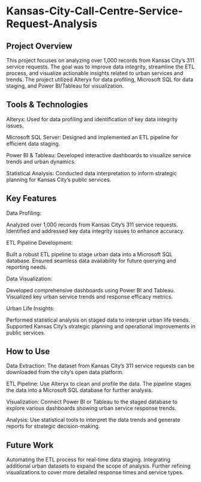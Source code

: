 # Kansas-City-Call-Centre-Service-Request-Analysis

## Project Overview
This project focuses on analyzing over 1,000 records from Kansas City’s 311 service requests. The goal was to improve data integrity, streamline the ETL process, and visualize actionable insights related to urban services and trends. The project utilized Alteryx for data profiling, Microsoft SQL for data staging, and Power BI/Tableau for visualization.

## Tools & Technologies

Alteryx: Used for data profiling and identification of key data integrity issues.

Microsoft SQL Server: Designed and implemented an ETL pipeline for efficient data staging.

Power BI & Tableau: Developed interactive dashboards to visualize service trends and urban dynamics.

Statistical Analysis: Conducted data interpretation to inform strategic planning for Kansas City’s public services.

## Key Features

Data Profiling:

Analyzed over 1,000 records from Kansas City’s 311 service requests.
Identified and addressed key data integrity issues to enhance accuracy.

ETL Pipeline Development:

Built a robust ETL pipeline to stage urban data into a Microsoft SQL database.
Ensured seamless data availability for future querying and reporting needs.

Data Visualization:

Developed comprehensive dashboards using Power BI and Tableau.
Visualized key urban service trends and response efficacy metrics.

Urban Life Insights:

Performed statistical analysis on staged data to interpret urban life trends.
Supported Kansas City’s strategic planning and operational improvements in public services.

## How to Use
Data Extraction: The dataset from Kansas City’s 311 service requests can be downloaded from the city’s open data platform.

ETL Pipeline: Use Alteryx to clean and profile the data. The pipeline stages the data into a Microsoft SQL database for further analysis.

Visualization: Connect Power BI or Tableau to the staged database to explore various dashboards showing urban service response trends.

Analysis: Use statistical tools to interpret the data trends and generate reports for strategic decision-making.

## Future Work
Automating the ETL process for real-time data staging.
Integrating additional urban datasets to expand the scope of analysis.
Further refining visualizations to cover more detailed response times and service types.
